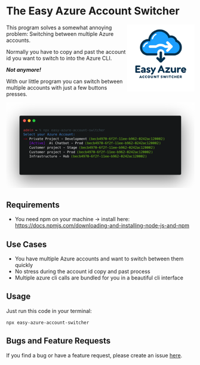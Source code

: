 # The Easy Azure Account Switcher

<img align="right" src="assets/AzureEasyAccountSwitcherLogo.png" width="180"/>

This program solves a somewhat annoying problem: Switching between multiple Azure accounts.

Normally you have to copy and past the account id you want to switch to into the Azure CLI.

***Not anymore!*** 

With our little program you can switch between multiple accounts with just a few buttons presses.

<img src="assets/sh1.png">

## Requirements
- You need npm on your machine -> install here: https://docs.npmjs.com/downloading-and-installing-node-js-and-npm

## Use Cases
- You have multiple Azure accounts and want to switch between them quickly
- No stress during the account id copy and past process
- Multiple azure cli calls are bundled for you in a beautiful cli interface

## Usage
Just run this code in your terminal:
```
npx easy-azure-account-switcher
 ```

## Bugs and Feature Requests
If you find a bug or have a feature request, please create an issue [here](https://github.com/TimonBerlin/The-Easy-Azure-Account-Switchter/issues).

